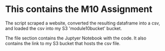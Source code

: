 # This contains the M10 Assignment 

The script scraped a website, converted the resulting dataframe into a csv, and loaded the csv into my S3 'module10bucket' bucket. 

The file section contains the Juptyer Notebook with the code. It also contains the link to my S3 bucket that hosts the csv file.  
